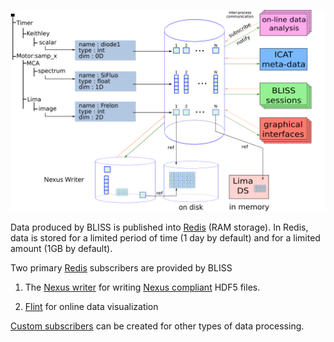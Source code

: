 
![Screenshot](img/scan_data_flow_path.svg)

Data produced by BLISS is published into [Redis](https://redis.io/) (RAM
storage). In Redis, data is stored for a limited period of time (1 day by default) and for a limited amount (1GB by default).

Two primary [Redis](https://redis.io/) subscribers are provided by BLISS

1. The [Nexus writer](dev_data_nexus_server.md) for writing [Nexus compliant](https://www.nexusformat.org/) HDF5 files.

2. [Flint](flint/flint_scan_plotting.md) for online data visualization

[Custom subscribers](dev_data_subscribing.md) can be created for other types of data processing.
